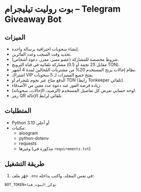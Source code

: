 # بوت روليت تيليجرام – Telegram Giveaway Bot

## الميزات
- إنشاء سحوبات احترافية برسالة واحدة.
- تحديد وقت السحب وعدد الفائزين.
- شروط مخصصة للمشاركة (عضو مميز، معزز، دعوة أشخاص).
- مشاركة تلقائية في قناة الترويج (مقابل 25 نجمة أو 0.5 TON).
- نظام إحالات يربح المستخدم 20% من مشتريات المُحالين لمدة 4 أشهر.
- اشتراك VIP يفتح جميع المميزات لـ 5 سحوبات.
- الدفع متاح عبر نجوم تليجرام أو TON (رابط Tonkeeper تلقائي).
- زيادة فرصة الفوز عند دعوة عدد معين من الأصدقاء.
- لوحة حسابي تعرض كل تفاصيل المستخدم (الرصيد، الإحالات، سحوباته).
- رمز QR تلقائي لرابط الإحالة.

## المتطلبات
- Python 3.10 أو أعلى
- مكتبات:
  - aioogram  
  - python-dotenv  
  - requests  
  - وغيرها (مذكورة في `requirements.txt`)

## طريقة التشغيل

1. جهّز ملف `.env` في نفس المجلد، واكتب بداخله:
```env
BOT_TOKEN=توكن_البوت_هنا
